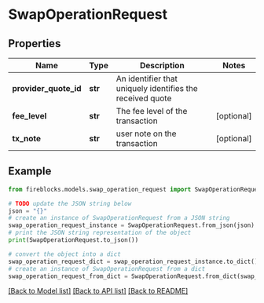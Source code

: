 # SwapOperationRequest


## Properties

Name | Type | Description | Notes
------------ | ------------- | ------------- | -------------
**provider_quote_id** | **str** | An identifier that uniquely identifies the received quote | 
**fee_level** | **str** | The fee level of the transaction | [optional] 
**tx_note** | **str** | user note on the transaction | [optional] 

## Example

```python
from fireblocks.models.swap_operation_request import SwapOperationRequest

# TODO update the JSON string below
json = "{}"
# create an instance of SwapOperationRequest from a JSON string
swap_operation_request_instance = SwapOperationRequest.from_json(json)
# print the JSON string representation of the object
print(SwapOperationRequest.to_json())

# convert the object into a dict
swap_operation_request_dict = swap_operation_request_instance.to_dict()
# create an instance of SwapOperationRequest from a dict
swap_operation_request_from_dict = SwapOperationRequest.from_dict(swap_operation_request_dict)
```
[[Back to Model list]](../README.md#documentation-for-models) [[Back to API list]](../README.md#documentation-for-api-endpoints) [[Back to README]](../README.md)


